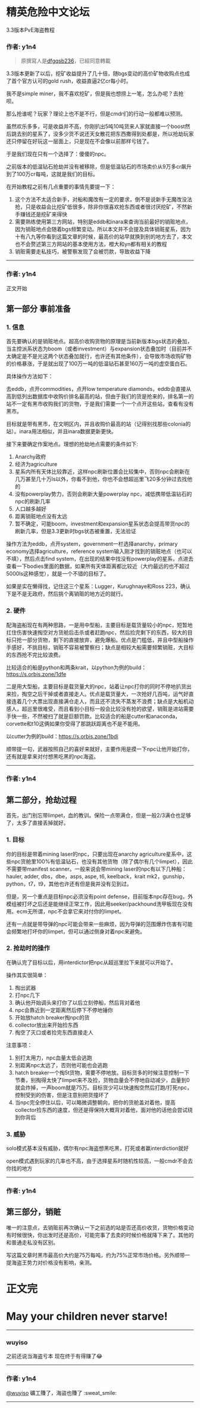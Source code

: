




精英危险中文论坛
=========







 




3.3版本PvE海盗教程





### 作者: y1n4




> 原撰寫人是[dfgqsb236](https://tieba.baidu.com/p/5987152353)，已經同意轉載
> 
> 


3.3版本更新了以后，挖矿收益提升了几十倍，随bgs变动的高价矿物收购点也成了首个官方认可的gold rush，收益直逼2亿cr每小时。   
  

我不是simple miner，我不喜欢挖矿，但是我也想捞上一笔，怎么办呢？去抢呗。   
  

那么抢谁呢？玩家？理论上也不是不行，但是cmdr们的行动一般都难以预测。   
  

虽然欢乐多多，可是收益并不高，你刚扒出5吨10吨货来人家就直接一个boost然后跳去别的星系了，没多少货不说还天女散花把东西撒得到处都是，所以抢劫玩家还只停留在好玩这一层面上，只是现在不会像以前那样亏钱了。


于是我们现在只有一个选择了：傻傻的npc。   
  

之前版本的低温钻石抢劫并没有被移除，但是低温钻石的市场卖价从9万多cr飙升到了100万cr每吨，这就是我们的目标。


在开始教程之前有几点重要的事情先要提一下：


1. 这个方法不太适合新手，对船和魔改有一定的要求，倒不是说新手无魔改没法抢，只是收益会比挖矿低很多，除非你很喜欢抢东西或者很讨厌挖矿，不然新手赚钱还是挖矿来得快
2. 需要熟练使用第三方网站，特别是eddb和inara来查询当前最好的销赃地点，因为销赃地点会随着bgs频繁变动。所以本文并不会提及具体销赃星系，因为十有八九等你看到这篇文章的时候，最高价的站早就换到别的地方去了，本文也不会赘述第三方网站的基本使用方法，橙大和yn都有相关的教程
3. 销赃需要走私技巧，被警察发现了会被罚款，导致收益下降






---



### 作者: y1n4



正文开始


第一部分 事前准备
---------


### 1. 信息


首先要确认的是销赃地点。超高价收购货物的原理是当前新版本bgs状态的叠加，当主控派系状态为boom（或者investment）与expansion状态叠加时（目前并不太确定是不是光这两个状态叠加就行，也许还有其他条件），会导致市场收购矿物的价格暴涨，于是就出现了100万一吨的低温钻石甚至160万一吨的虚空蛋白石。   
  

具体操作方法如下：   
  

去eddb，点开commodities，点开low temperature diamonds，eddb会直接从高到低列出数据库中收购价排名最高的站，但由于我们的货是抢来的，排名第一的站不一定有黑市收购我们的货物，于是我们需要一个一个点开这些站，查看有没有黑市。   
  

目标就是带有黑市，在文明区内，并且收购价最高的站（记得别找那些colonia的站）。inara用法相似，并且inara数据更新更快。


接下来要确定作案地点。理想的抢劫地点需要的条件如下:


1. Anarchy政府
2. 经济为agriculture
3. 星系内所有天体比较靠近，这样npc刷新位置会比较集中，否则npc会刷新在几万甚至几十万ls以外，你看不到他，你也不会想超巡里飞20多分钟过去找他的
4. 没有powerplay势力，否则会刷新大量powerplay npc，减低携带低温钻石的npc的刷新几率
5. 人口越多越好
6. 距离销赃地点没有太远
7. 暂不确定，可能boom，investment和expansion星系状态会提高带货npc的刷新几率，但是3.3更新时bgs状态被重置，无法验证


操作方法为eddb，点开system，government一栏选择anarchy，primary economy选择agriculture，reference system输入刚才找到的销赃地点（也可以不填），然后点击find system，在出现的结果中找没有powerplay的星系，点进去查看一下bodies里面的数据，如果所有天体距离都比较近（大约最远的也不超过5000ls这种感觉），就是一个不错的目标了。   
  

如果是实在懒得找，记住这三个星系：Lugger，Kurughnaye和Ross 223，确认下是不是无政府，然后挑个离销赃的地方近的就行。


### 2. 硬件


配海盗船现在有两种思路，一是用中型船，主要目标是载货量较小的npc，短暂地扛住伤害快速掏空对方货舱后击杀或者赶跑npc，然后捡完剩下的东西，较大的目标只抢一部分货物，剩下的直接放弃，避免爆船。优点是门槛低，并且中型船操作手感好，不挑目标，销赃不容易被警察扫；缺点是相较大船需要频繁销赃，大目标的东西抢不完比较浪费。   
  

比较适合的船是python和两条krait，以python为例的build：<https://s.orbis.zone/1dfe>


二是用大型船，主要目标是载货量大的npc，站着让npc打你的同时不停地扒货出来捡，掏空之后干掉或者直接走人。优点是载货量大，一次抢好几百吨，运气好直接连着几个大票出现直接满仓走人，而且还不流失不蒸发不浪费；缺点是大船机动感人，超巡里很难受，而且看到小目标一般会比较没有抢的欲望，销赃是进站需要手快一些，不然被扫了就是巨额罚款。比较适合的船是cutter和anaconda，corvette和t10这俩如果你受得了那跳跃距离也不是不能用。   
  

以cutter为例的build：<https://s.orbis.zone/1bdi>


顺带提一句，武器按照自己的喜好来就好，主要作用是摸一下npc让他开始打你，还有就是拿来对付想黑吃黑的npc海盗。






---



### 作者: y1n4



第二部分，抢劫过程
---------


首先，出门别忘带limpet，血的教训。保险一点带满仓，但是一般2/3满仓也足够了，太多了直接丢掉就好。


### 1. 目标


你的目标是带着mining laser的npc，只要出现在anarchy agriculture星系中，这些npc货舱里100%有低温钻石，也没有其他货物（除了偶尔有几个limpet），因此不需要带manifest scanner。一般来说会带mining laser的npc有以下几种船：hauler, adder, dbs，dbe，asps, aspe, t6, keelback，krait mk2，gunship，python，t7，t9，其他也许还有但是我并没有见到过。   
  

但是，另一个重点是目标npc必须没有point defense，目前版本npc存在bug，外模组被打坏之后还是能继续正常工作，因此用seeker/packhound洗甲板现在没有用。ecm无所谓，npc不会拿它来对付你的limpet。   
  

还有一点就是带导弹的npc可能会带来一些麻烦，因为导弹的范围爆炸伤害有可能会频繁地打坏你的limpet，但可以通过侧身对着npc来避免。


### 2. 抢劫时的操作


在确认完了目标以后，用interdictor把npc从超巡里拉下来就可以开始了。   
  

操作其实很简单：


1. 掏出武器
2. 打npc几下
3. 确认他开始调头来打你了以后立刻停船，然后背对着他
4. npc会靠近到一定距离然后停下不停地锤你
5. 开始放hatch breaker掏npc的货
6. collector放出来开始捡东西
7. 掏空了灭口或者捡完东西直接走人


注意事项：


1. 别打太用力，npc血量太低会逃跑
2. 别距离npc太远了，否则他可能也会逃跑
3. hatch breaker一个掏5t货物，需要不停地放。目标货多的时候注意控制一下节奏，别掏得太快了limpet来不及捡，货物血量会不停地自动减少，血量到0就会炸掉，一声boom就是75万。目标货少可以快速掏空然后打跑/打死npc，控制受到的伤害，但是注意别把货撞坏了
4. 当npc完全停住以后，可以略微调整朝向，把你的货舱盖对着他，提高collector捡东西的速度，但还是得保持大概背对着他，面对他的话他会尝试绕到你背后


### 3. 威胁


solo模式基本没有威胁，偶尔有npc海盗想黑吃黑，打死或者赢interdiction就好   
  

open模式遇到玩家的几率也不高，由于选择星系时随机性较高，一般cmdr不会去你找的地方






---



### 作者: y1n4



第三部分，销赃
-------


唯一的注意点，去销赃前再次确认一下之前选的站是否还高价收货，货物价格变动有时候很快，你出发时还是高价，可能完事了去卖的时候价格就降下来了。其他的和普通走私没有区别。   
  

写这篇文章时黑市最高价大约是75万每吨，约为75%正常市场价格。另外顺带一提海盗王势力对价格没有影响，亲测。


正文完
===


May your children never starve!
===============================






---



### wuyiso



之前还说当海盗亏本 现在终于有得赚了😂






---



### 作者: y1n4



[@wuyiso](http://127.0.0.1:4567/uid/51) 礦工賺了，海盜也賺了 :sweat\_smile:






---










